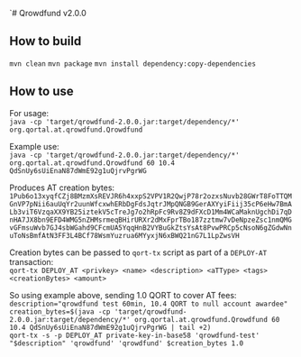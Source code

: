 `# Qrowdfund v2.0.0

## How to build

`mvn clean`
`mvn package`
`mvn install dependency:copy-dependencies`

## How to use

For usage:\
    `java -cp 'target/qrowdfund-2.0.0.jar:target/dependency/*' org.qortal.at.qrowdfund.Qrowdfund`

Example use:\
    `java -cp 'target/qrowdfund-2.0.0.jar:target/dependency/*' org.qortal.at.qrowdfund.Qrowdfund 60 10.4 QdSnUy6sUiEnaN87dWmE92g1uQjrvPgrWG`

Produces AT creation bytes:\
    `1Pub6o13xyqfCZj8BMzmXsREVJR6h4xxpS2VPV1R2QwjP78r2ozxsNuvb28GWrT8FoTTQMGnVP7pNii6auUqYr2uunWfcxwhERbDgFdsJqtrJMpQNGB9GerAXYyiFiij35cP6eHw7BmALb3viT6VzqaXX9YB25iztekV5cTreJg7o2hRpFc9Rv8Z9dFXcD1Mm4WCaMaknUgchDi7qDnHA7JX8bn9EFD4WMG5nZHMsrmeqBHirURXr2dMxFprTBo187zztmw7vDeNpzeZsc1nmQMGvGFmsuWvb7GJ4sbWGahd9CFcmUA5YqqHnB2VYBuGkZtsYsAt8PvwPRCp5cNsoN6gZGdwNnuToNsBmfAtN3FF3L4BCf78WsmYuzrua6MYyxjN6xBWQ21nG7L1LpZwsVH`

Creation bytes can be passed to `qort-tx` script as part of a `DEPLOY-AT` transaction:\
    `qort-tx DEPLOY_AT <privkey> <name> <description> <aTType> <tags> <creationBytes> <amount>`

So using example above, sending 1.0 QORT to cover AT fees:\
    `description="qrowdfund test 60min, 10.4 QORT to null account awardee"`\
    `creation_bytes=$(java -cp 'target/qrowdfund-2.0.0.jar:target/dependency/*' org.qortal.at.qrowdfund.Qrowdfund 60 10.4 QdSnUy6sUiEnaN87dWmE92g1uQjrvPgrWG | tail +2)`\
    `qort-tx -s -p DEPLOY_AT private-key-in-base58 'qrowdfund-test' "$description" 'qrowdfund' 'qrowdfund' $creation_bytes 1.0`
